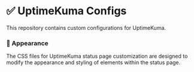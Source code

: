 # ✅ UptimeKuma Configs

This repository contains custom configurations for UptimeKuma.

### 🎨 Appearance

The CSS files for UptimeKuma status page customization are designed to modify the appearance and styling of elements within the status page.
